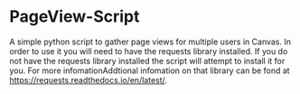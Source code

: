 # PageView-Script
A simple python script to gather page views for multiple users in Canvas.
In order to use it you will need to have the requests library installed. If you do not have the requests library installed the script will attempt to install it for you. For more infomationAddtional infomation on that library can be fond at https://requests.readthedocs.io/en/latest/.
